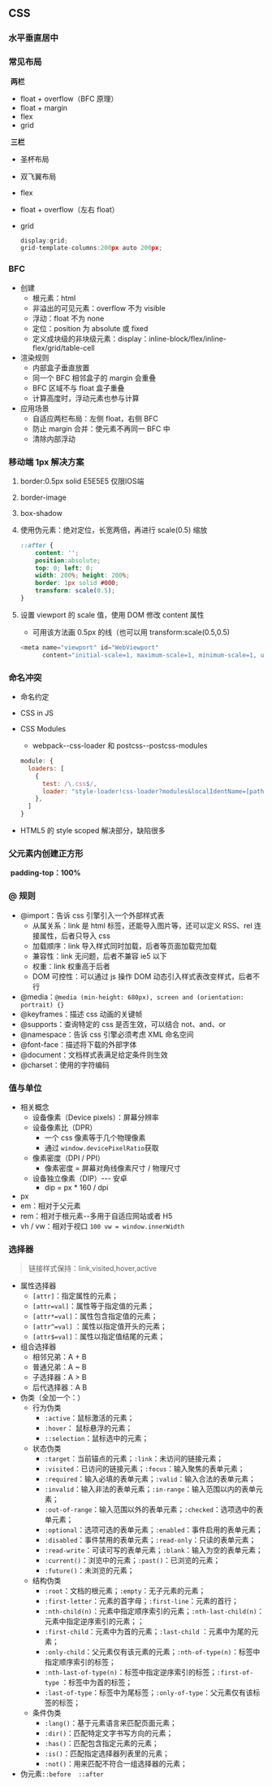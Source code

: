 ## CSS
### 水平垂直居中
### 常见布局

​	**两栏**

- float + overflow（BFC 原理）
- float + margin
- flex
- grid

​	**三栏**

- 圣杯布局

- 双飞翼布局

- flex

- float + overflow（左右 float）

- grid

  ```javascript
  display:grid;
  grid-template-columns:200px auto 200px;
  ```

### BFC
- 创建
  - 根元素：html
  - 非溢出的可见元素：overflow 不为 visible
  - 浮动：float 不为 none
  - 定位：position 为 absolute 或 fixed
  - 定义成块级的非块级元素：display：inline-block/flex/inline-flex/grid/table-cell
- 渲染规则
  - 内部盒子垂直放置
  - 同一个 BFC 相邻盒子的 margin 会重叠
  - BFC 区域不与 float 盒子重叠
  - 计算高度时，浮动元素也参与计算
- 应用场景
  - 自适应两栏布局：左侧 float，右侧 BFC
  - 防止 margin 合并：使元素不再同一 BFC 中
  - 清除内部浮动

### 移动端 1px 解决方案

1. border:0.5px solid E5E5E5 仅限IOS端

2. border-image

3. box-shadow

4. 使用伪元素：绝对定位，长宽两倍，再进行 scale(0.5) 缩放

   ```css
   ::after {
       content: '';
       position:absolute;
       top: 0; left: 0;
       width: 200%; height: 200%;
       border: 1px solid #000;
       transform: scale(0.5);
   }
   ```

5. 设置 viewport 的 scale 值，使用 DOM 修改 content 属性

   - 可用该方法画 0.5px 的线（也可以用 transform:scale(0.5,0.5)

   ```javascript
   <meta name="viewport" id="WebViewport" 
         content="initial-scale=1, maximum-scale=1, minimum-scale=1, user-scalable=no">
   ```

### 命名冲突

- 命名约定

- CSS in JS

- CSS Modules

  - webpack--css-loader 和 postcss--postcss-modules

  ```javascript
  module: {
    loaders: [
      {
        test: /\.css$/,
        loader: "style-loader!css-loader?modules&localIdentName=[path][name]---[local]---[hash:base64:5]"
      },
    ]
  }
  ```

  

- HTML5 的 style scoped 解决部分，缺陷很多

### 父元素内创建正方形

​	**padding-top：100%**

### @ 规则
- @import：告诉 css 引擎引入一个外部样式表
  - 从属关系：link 是 html 标签，还能导入图片等，还可以定义 RSS、rel 连接属性，后者只导入 css
  - 加载顺序：link 导入样式同时加载，后者等页面加载完加载
  - 兼容性：link 无问题，后者不兼容 ie5 以下
  - 权重：link 权重高于后者
  - DOM 可控性：可以通过 js 操作 DOM 动态引入样式表改变样式，后者不行
- @media：`@media (min-height: 680px), screen and (orientation: portrait) {}`
- @keyframes：描述 css 动画的关键帧
- @supports：查询特定的 css 是否生效，可以结合 not、and、or
- @namespace：告诉 css 引擎必须考虑 XML 命名空间
- @font-face：描述将下载的外部字体
- @document：文档样式表满足给定条件则生效
- @charset：使用的字符编码

### 值与单位
- 相关概念
  - 设备像素（Device pixels）：屏幕分辨率
  - 设备像素比（DPR）
    - 一个 css 像素等于几个物理像素
    - 通过 `window.devicePixelRatio`获取
  - 像素密度（DPI / PPI）
    - 像素密度 = 屏幕对角线像素尺寸 / 物理尺寸
  - 设备独立像素（DIP）--- 安卓
    - dip = px * 160 / dpi
- px
- em：相对于父元素
- rem：相对于根元素--多用于自适应网站或者 H5
- vh / vw：相对于视口 `100 vw = window.innerWidth`

### 选择器
> 链接样式保持：link,visited,hover,active
- 属性选择器
  - `[attr]`：指定属性的元素；
  - `[attr=val]`：属性等于指定值的元素；
  - `[attr*=val]`：属性包含指定值的元素；
  - `[attr^=val]` ：属性以指定值开头的元素；
  - `[attr$=val]`：属性以指定值结尾的元素；
- 组合选择器
  - 相邻兄弟：A + B
  - 普通兄弟：A ~ B
  - 子选择器：A > B
  - 后代选择器：A  B
- 伪类（全加一个：）
  - 行为伪类
    - `:active`：鼠标激活的元素；
    - `:hover`： 鼠标悬浮的元素；
    - `::selection`：鼠标选中的元素；
  - 状态伪类
    - `:target`：当前锚点的元素；`:link`：未访问的链接元素；
    - `:visited`：已访问的链接元素；`:focus`：输入聚焦的表单元素；
    - `:required`：输入必填的表单元素；`:valid`：输入合法的表单元素；
    - `:invalid`：输入非法的表单元素；`:in-range`：输入范围以内的表单元素；
    - `:out-of-range`：输入范围以外的表单元素；`:checked`：选项选中的表单元素；
    - `:optional`：选项可选的表单元素；`:enabled`：事件启用的表单元素；
    - `:disabled`：事件禁用的表单元素；`:read-only`：只读的表单元素；
    - `:read-write`：可读可写的表单元素；`:blank`：输入为空的表单元素；
    - `:current()`：浏览中的元素；`:past()`：已浏览的元素；
    - `:future()`：未浏览的元素；
  - 结构伪类
    - `:root`：文档的根元素；`:empty`：无子元素的元素；
    - `:first-letter`：元素的首字母；`:first-line`：元素的首行；
    - `:nth-child(n)`：元素中指定顺序索引的元素；`:nth-last-child(n)`：元素中指定逆序索引的元素；；
    - `:first-child`：元素中为首的元素；`:last-child` ：元素中为尾的元素；
    - `:only-child`：父元素仅有该元素的元素；`:nth-of-type(n)`：标签中指定顺序索引的标签；
    - `:nth-last-of-type(n)`：标签中指定逆序索引的标签；`:first-of-type` ：标签中为首的标签；
    - `:last-of-type`：标签中为尾标签；`:only-of-type`：父元素仅有该标签的标签；
  - 条件伪类
    - `:lang()`：基于元素语言来匹配页面元素；
    - `:dir()`：匹配特定文字书写方向的元素；
    - `:has()`：匹配包含指定元素的元素；
    - `:is()`：匹配指定选择器列表里的元素；
    - `:not()`：用来匹配不符合一组选择器的元素；
- 伪元素`::before  ::after`
